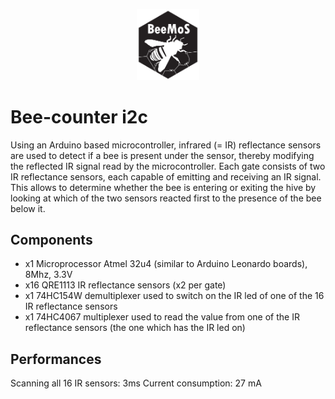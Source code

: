 <p align="center">
<a href="https://hackuarium.github.io/beemos/">
<img border="0" alt="beemos" src="https://github.com/Hackuarium/beemos/raw/master/common/images/logoBeeMoS.svg" width="100">
</a>
</p>

# Bee-counter i2c
Using an Arduino based microcontroller, infrared (= IR) reflectance sensors are used to detect if a bee is present under the sensor, thereby modifying the reflected IR signal read by the microcontroller. Each gate consists of two IR reflectance sensors, each capable of emitting and receiving an IR signal. This allows to determine whether the bee is entering or exiting the hive by looking at which of the two sensors reacted first to the presence of the bee below it.

## Components
* x1 Microprocessor Atmel 32u4 (similar to Arduino Leonardo boards), 8Mhz, 3.3V
* x16 QRE1113 IR reflectance sensors (x2 per gate)
* x1 74HC154W demultiplexer used to switch on the IR led of one of the 16 IR reflectance sensors
* x1 74HC4067 multiplexer used to read the value from one of the IR reflectance sensors (the one which has the IR led on)

## Performances
Scanning all 16 IR sensors: 3ms
Current consumption: 27 mA
